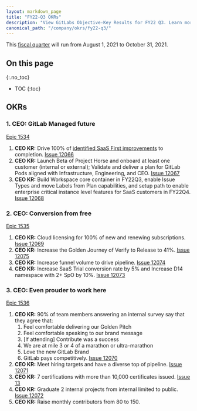 ```yaml
---
layout: markdown_page
title: "FY22-Q3 OKRs"
description: "View GitLabs Objective-Key Results for FY22 Q3. Learn more here!"
canonical_path: "/company/okrs/fy22-q3/"
---
```


This [fiscal quarter](/handbook/finance/#fiscal-year) will run from August 1, 2021 to October 31, 2021.

## On this page
{:.no_toc}

- TOC
{:toc}

## OKRs

### 1. CEO: GitLab Managed future 
[Epic 1534](https://gitlab.com/groups/gitlab-com/-/epics/1534)
   1. **CEO KR:** Drive 100% of [identified SaaS First improvements](https://gitlab.com/gitlab-com/Product/-/issues/2696) to completion. [Issue 12066](https://gitlab.com/gitlab-com/www-gitlab-com/-/issues/12066) 
   1. **CEO KR:** Launch Beta of Project Horse and onboard at least one customer (internal or external); Validate and deliver a plan for GitLab Pods aligned with Infrastructure, Engineering, and CEO. [Issue 12067](https://gitlab.com/gitlab-com/www-gitlab-com/-/issues/12067)
   1. **CEO KR:** Build Workspace core container in FY22Q3, enable Issue Types and move Labels from Plan capabilities, and setup path to enable enterprise critical instance level features for SaaS customers in FY22Q4. [Issue 12068](https://gitlab.com/gitlab-com/www-gitlab-com/-/issues/12068)

### 2. CEO: Conversion from free 
[Epic 1535](https://gitlab.com/groups/gitlab-com/-/epics/1535)
   1. **CEO KR:** Cloud licensing for 100% of new and renewing subscriptions. [Issue 12069](https://gitlab.com/gitlab-com/www-gitlab-com/-/issues/12069)
   1. **CEO KR:** Increase the Golden Journey of Verify to Release to 41%. [Issue 12075](https://gitlab.com/gitlab-com/www-gitlab-com/-/issues/12075)
   1. **CEO KR:** Increase funnel volume to drive pipeline. [Issue 12074](https://gitlab.com/gitlab-com/www-gitlab-com/-/issues/12074)
   1.  **CEO KR:** Increase SaaS Trial conversion rate by 5% and Increase D14 namespace with 2+ SpO by 10%. [Issue 12073](https://gitlab.com/gitlab-com/www-gitlab-com/-/issues/12073)

### 3. CEO: Even prouder to work here
[Epic 1536](https://gitlab.com/groups/gitlab-com/-/epics/1536)
   1. **CEO KR:** 90% of team members answering an internal survey say that they agree that:
      1. Feel comfortable delivering our Golden Pitch
      1. Feel comfortable speaking to our brand message
      1. [If attending] Contribute was a success
      1. We are at mile 3 or 4 of a marathon or ultra-marathon
      1. Love the new GitLab Brand
      1. GitLab pays competitively. [Issue 12070](https://gitlab.com/gitlab-com/www-gitlab-com/-/issues/12070)
   1. **CEO KR:** Meet hiring targets and have a diverse top of pipeline. [Issue 12071](https://gitlab.com/gitlab-com/www-gitlab-com/-/issues/12071)
   1. **CEO KR:** 7 certifications with more than 10,000 certificates issued. [Issue 13](https://gitlab.com/gitlab-com/www-gitlab-com/-/issues/12076)
   1. **CEO KR:** Graduate 2 internal projects from internal limited to public. [Issue 12072](https://gitlab.com/gitlab-com/www-gitlab-com/-/issues/12072)
   1. **CEO KR:** Raise monthly contributors from 80 to 150.
